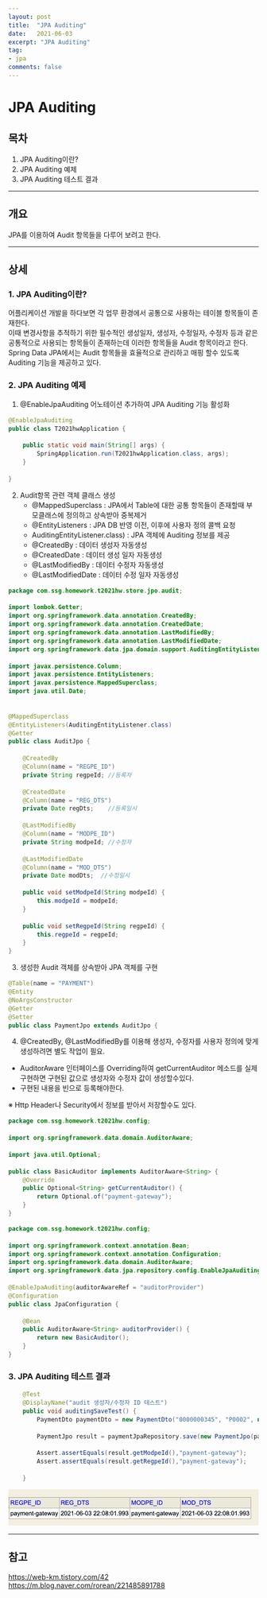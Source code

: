 ```yaml
---
layout: post
title:  "JPA Auditing"
date:   2021-06-03
excerpt: "JPA Auditing"
tag:
- jpa 
comments: false
---
```



# JPA Auditing  

## 목차
1. JPA Auditing이란?
2. JPA Auditing 예제
3. JPA Auditing 테스트 결과


___

## __개요__

JPA를 이용하여 Audit 항목들을 다루어 보려고 한다.

___

## __상세__

### 1. JPA Auditing이란?
어플리케이션 개발을 하다보면 각 업무 환경에서 공통으로 사용하는 테이블 항목들이 존재한다.  
이때 변경사항을 추적하기 위한 필수적인 생성일자, 생성자, 수정일자, 수정자 등과 같은 공통적으로 사용되는 항목들이 존재하는데
이러한 항목들을 Audit 항목이라고 한다.  
Spring Data JPA에서는 Audit 항목들을 효율적으로 관리하고 매핑 할수 있도록 Auditing 기능을 제공하고 있다.

### 2. JPA Auditing 예제

1. @EnableJpaAuditing 어노테이션 추가하여 JPA Auditing 기능 활성화

``` java
@EnableJpaAuditing
public class T2021hwApplication {

	public static void main(String[] args) {
		SpringApplication.run(T2021hwApplication.class, args);
	}

}
```


2. Audit항목 관련 객체 클래스 생성
   - @MappedSuperclass : JPA에서 Table에 대한 공통 항목들이 존재할때 부모클래스에 정의하고 상속받아 중복제거
   - @EntityListeners : JPA DB 반영 이전, 이후에 사용자 정의 콜백 요청
   - AuditingEntityListener.class) : JPA 객체에 Auditing 정보를 제공
   - @CreatedBy : 데이터 생성자 자동생성
   - @CreatedDate : 데이터 생성 일자 자동생성
   - @LastModifiedBy : 데이터 수정자 자동생성
   - @LastModifiedDate : 데이터 수정 일자 자동생성

``` java
package com.ssg.homework.t2021hw.store.jpo.audit;

import lombok.Getter;
import org.springframework.data.annotation.CreatedBy;
import org.springframework.data.annotation.CreatedDate;
import org.springframework.data.annotation.LastModifiedBy;
import org.springframework.data.annotation.LastModifiedDate;
import org.springframework.data.jpa.domain.support.AuditingEntityListener;

import javax.persistence.Column;
import javax.persistence.EntityListeners;
import javax.persistence.MappedSuperclass;
import java.util.Date;


@MappedSuperclass
@EntityListeners(AuditingEntityListener.class)
@Getter
public class AuditJpo {

    @CreatedBy
    @Column(name = "REGPE_ID")
    private String regpeId; //등록자

    @CreatedDate
    @Column(name = "REG_DTS")
    private Date regDts;    //등록일시

    @LastModifiedBy
    @Column(name = "MODPE_ID")
    private String modpeId; //수정자

    @LastModifiedDate
    @Column(name = "MOD_DTS")
    private Date modDts;  //수정일시

    public void setModpeId(String modpeId) {
        this.modpeId = modpeId;
    }

    public void setRegpeId(String regpeId) {
        this.regpeId = regpeId;
    }
}
```

3. 생성한 Audit 객체를 상속받아 JPA 객체를 구현
``` java
@Table(name = "PAYMENT")
@Entity
@NoArgsConstructor
@Getter
@Setter
public class PaymentJpo extends AuditJpo {
```

4. @CreatedBy, @LastModifiedBy를 이용해 생성자, 수정자를 사용자 정의에 맞게 생성하려면 별도 작업이 필요.
 - AuditorAware	인터페이스를 Overriding하여 getCurrentAuditor 메소드를 실제 구현하면 구현된 값으로 생성자와 수정자 값이 생성할수있다.
 - 구현된 내용을 빈으로 등록해야한다.  

 &#8251; Http Header나 Security에서 정보를 받아서 저장할수도 있다.
``` java
package com.ssg.homework.t2021hw.config;

import org.springframework.data.domain.AuditorAware;

import java.util.Optional;

public class BasicAuditor implements AuditorAware<String> {
    @Override
    public Optional<String> getCurrentAuditor() {
        return Optional.of("payment-gateway");
    }
}
```
``` java
package com.ssg.homework.t2021hw.config;

import org.springframework.context.annotation.Bean;
import org.springframework.context.annotation.Configuration;
import org.springframework.data.domain.AuditorAware;
import org.springframework.data.jpa.repository.config.EnableJpaAuditing;

@EnableJpaAuditing(auditorAwareRef = "auditorProvider")
@Configuration
public class JpaConfiguration {

    @Bean
    public AuditorAware<String> auditorProvider() {
        return new BasicAuditor();
    }
}
```


### 3. JPA Auditing 테스트 결과

``` java
    @Test
    @DisplayName("audit 생성자/수정자 ID 테스트")
    public void auditingSaveTest() {
        PaymentDto paymentDto = new PaymentDto("0000000345", "P0002", null, 157400, "10");

        PaymentJpo result = paymentJpaRepository.save(new PaymentJpo(paymentDto));

        Assert.assertEquals(result.getModpeId(),"payment-gateway");
        Assert.assertEquals(result.getRegpeId(),"payment-gateway");

    }
```	
<img src = "https://github.com/people92/people92.github.io/blob/master/img/jpaAuditResult.png?raw=true">


___


## __참고__
https://web-km.tistory.com/42  
https://m.blog.naver.com/rorean/221485891788
